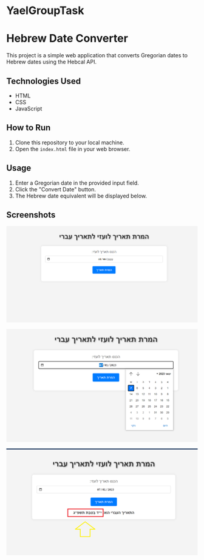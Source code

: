 # YaelGroupTask

# Hebrew Date Converter

This project is a simple web application that converts Gregorian dates to Hebrew dates using the Hebcal API.

## Technologies Used
- HTML
- CSS
- JavaScript

## How to Run
1. Clone this repository to your local machine.
2. Open the `index.html` file in your web browser.

## Usage
1. Enter a Gregorian date in the provided input field.
2. Click the "Convert Date" button.
3. The Hebrew date equivalent will be displayed below.

## Screenshots
![Screenshot 1](/images/1.png)

![Screenshot 2](/images/2.png)

![Screenshot 3](/images/3.png)



